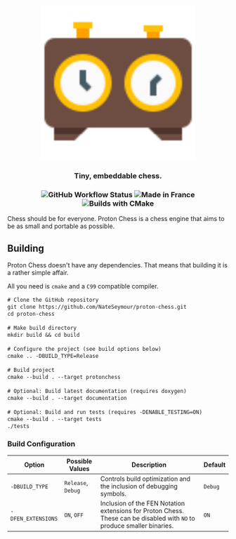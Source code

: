 <h3 align="center">
    <img alt="Logo" src="media/chess-clock.svg" width="350"/>
</h3>

<h3 align="center">
    Tiny, embeddable chess.
</h3>

<h3 align="center">
    <img alt="GitHub Workflow Status" src="https://img.shields.io/github/workflow/status/NateSeymour/proton-chess/ci-linux-x86_64">
    <img alt="Made in France" src="https://img.shields.io/badge/made_in-france-blue">
    <img alt="Builds with CMake" src="https://img.shields.io/badge/builds_with-cmake-brightgreen">
</h3>

Chess should be for everyone. Proton Chess is a chess engine that aims to be as small and portable as possible. 

## Building

Proton Chess doesn't have any dependencies. That means that building it is a rather simple affair. 

All you need is `cmake` and a `C99` compatible compiler.

```shell
# Clone the GitHub repository
git clone https://github.com/NateSeymour/proton-chess.git
cd proton-chess

# Make build directory
mkdir build && cd build

# Configure the project (see build options below)
cmake .. -DBUILD_TYPE=Release 

# Build project
cmake --build . --target protonchess

# Optional: Build latest documentation (requires doxygen)
cmake --build . --target documentation

# Optional: Build and run tests (requires -DENABLE_TESTING=ON)
cmake --build . --target tests
./tests
```

### Build Configuration

Option | Possible Values | Description | Default
---|---|---|---
`-DBUILD_TYPE` | `Release`, `Debug` | Controls build optimization and the inclusion of debugging symbols. | `Debug`
`-DFEN_EXTENSIONS` | `ON`, `OFF` | Inclusion of the FEN Notation extensions for Proton Chess. These can be disabled with `NO` to produce smaller binaries. | `ON`
